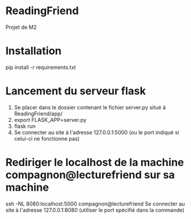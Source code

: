 # ReadingFriend
Projet de M2

# Installation
pip install -r requirements.txt

# Lancement du serveur flask
1. Se placer dans le dossier contenant le fichier server.py situé à ReadingFriend/app/
2. export FLASK_APP=server.py
3. flask run
4. Se connecter au site à l'adresse 127.0.0.1:5000 (ou le port indiqué si celui-ci ne fonctionne pas)

# Rediriger le localhost de la machine compagnon@lecturefriend sur sa machine
ssh -NL 8080:localhost:5000 compagnon@lecturefriend
Se connecter au site à l'adresse 127.0.0.1:8080 (utiliser le port spécifié dans la commande)